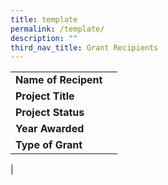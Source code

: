 ```yaml
---
title: template
permalink: /template/
description: ""
third_nav_title: Grant Recipients
---
```

|  |  |
|---|---|
| **Name of Recipent** |  |
| **Project Title** |  |
| **Project Status** |  |
| **Year Awarded** |  |
| **Type of Grant** |  |
|